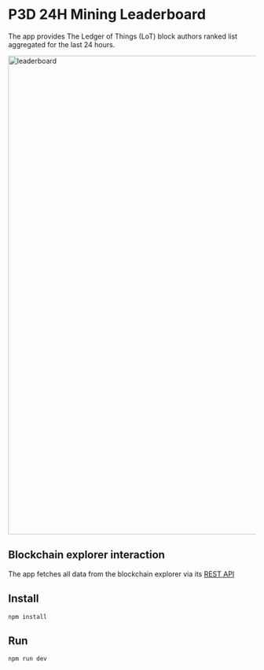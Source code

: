# P3D 24H Mining Leaderboard
The app provides The Ledger of Things (LoT) block authors ranked list aggregated for the last 24 hours.

<img width="974" alt="leaderboard" src="https://github.com/user-attachments/assets/69bf24d3-5802-4b00-926c-d9178a1c1dcc" />


## Blockchain explorer interaction
The app fetches all data from the blockchain explorer via its [REST API](https://github.com/3Dpass/explorer?tab=readme-ov-file#rest-api)

## Install 
```
npm install
```

## Run
```
npm run dev
